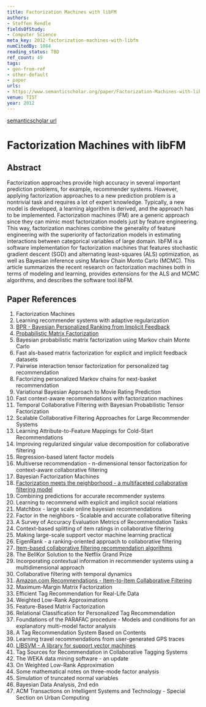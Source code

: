 ```yaml
---
title: Factorization Machines with libFM
authors:
- Steffen Rendle
fieldsOfStudy:
- Computer Science
meta_key: 2012-factorization-machines-with-libfm
numCitedBy: 1084
reading_status: TBD
ref_count: 49
tags:
- gen-from-ref
- other-default
- paper
urls:
- https://www.semanticscholar.org/paper/Factorization-Machines-with-libFM-Rendle/e50f4d3316d13841c287dcdf5479d7820d593571?sort=total-citations
venue: TIST
year: 2012
---
```


[semanticscholar url](https://www.semanticscholar.org/paper/Factorization-Machines-with-libFM-Rendle/e50f4d3316d13841c287dcdf5479d7820d593571?sort=total-citations)

# Factorization Machines with libFM

## Abstract

Factorization approaches provide high accuracy in several important prediction problems, for example, recommender systems. However, applying factorization approaches to a new prediction problem is a nontrivial task and requires a lot of expert knowledge. Typically, a new model is developed, a learning algorithm is derived, and the approach has to be implemented.
 Factorization machines (FM) are a generic approach since they can mimic most factorization models just by feature engineering. This way, factorization machines combine the generality of feature engineering with the superiority of factorization models in estimating interactions between categorical variables of large domain. libFM is a software implementation for factorization machines that features stochastic gradient descent (SGD) and alternating least-squares (ALS) optimization, as well as Bayesian inference using Markov Chain Monto Carlo (MCMC). This article summarizes the recent research on factorization machines both in terms of modeling and learning, provides extensions for the ALS and MCMC algorithms, and describes the software tool libFM.

## Paper References

1. Factorization Machines
2. Learning recommender systems with adaptive regularization
3. [BPR - Bayesian Personalized Ranking from Implicit Feedback](2009-bpr-bayesian-personalized-ranking-from-implicit-feedback.md)
4. [Probabilistic Matrix Factorization](2007-probabilistic-matrix-factorization.md)
5. Bayesian probabilistic matrix factorization using Markov chain Monte Carlo
6. Fast als-based matrix factorization for explicit and implicit feedback datasets
7. Pairwise interaction tensor factorization for personalized tag recommendation
8. Factorizing personalized Markov chains for next-basket recommendation
9. Variational Bayesian Approach to Movie Rating Prediction
10. Fast context-aware recommendations with factorization machines
11. Temporal Collaborative Filtering with Bayesian Probabilistic Tensor Factorization
12. Scalable Collaborative Filtering Approaches for Large Recommender Systems
13. Learning Attribute-to-Feature Mappings for Cold-Start Recommendations
14. Improving regularized singular value decomposition for collaborative filtering
15. Regression-based latent factor models
16. Multiverse recommendation - n-dimensional tensor factorization for context-aware collaborative filtering
17. Bayesian Factorization Machines
18. [Factorization meets the neighborhood - a multifaceted collaborative filtering model](2008-factorization-meets-the-neighborhood-a-multifaceted-collaborative-filtering-model.md)
19. Combining predictions for accurate recommender systems
20. Learning to recommend with explicit and implicit social relations
21. Matchbox - large scale online bayesian recommendations
22. Factor in the neighbors - Scalable and accurate collaborative filtering
23. A Survey of Accuracy Evaluation Metrics of Recommendation Tasks
24. Context-based splitting of item ratings in collaborative filtering
25. Making large-scale support vector machine learning practical
26. EigenRank - a ranking-oriented approach to collaborative filtering
27. [Item-based collaborative filtering recommendation algorithms](2001-item-based-collaborative-filtering-recommendation-algorithms.md)
28. The BellKor Solution to the Netflix Grand Prize
29. Incorporating contextual information in recommender systems using a multidimensional approach
30. Collaborative filtering with temporal dynamics
31. [Amazon.com Recommendations - Item-to-Item Collaborative Filtering](2003-amazon-com-recommendations-item-to-item-collaborative-filtering.md)
32. Maximum-Margin Matrix Factorization
33. Efficient Tag Recommendation for Real-Life Data
34. Weighted Low-Rank Approximations
35. Feature-Based Matrix Factorization
36. Relational Classification for Personalized Tag Recommendation
37. Foundations of the PARAFAC procedure - Models and conditions for an explanatory multi-model factor analysis
38. A Tag Recommendation System Based on Contents
39. Learning travel recommendations from user-generated GPS traces
40. [LIBSVM - A library for support vector machines](2011-libsvm-a-library-for-support-vector-machines.md)
41. Tag Sources for Recommendation in Collaborative Tagging Systems
42. The WEKA data mining software - an update
43. On Weighted Low-Rank Approximation
44. Some mathematical notes on three-mode factor analysis
45. Simulation of truncated normal variables
46. Bayesian Data Analysis, 2nd edn
47. ACM Transactions on Intelligent Systems and Technology - Special Section on Urban Computing
